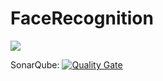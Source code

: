 # FaceRecognition

![](https://travis-ci.org/sapacaFaceRecognition/FaceRecognition.svg?branch=master)

SonarQube:
[![Quality Gate](http://193.196.7.25/api/badges/gate?key=complete)](http://193.196.7.25/overview?id=complete)
